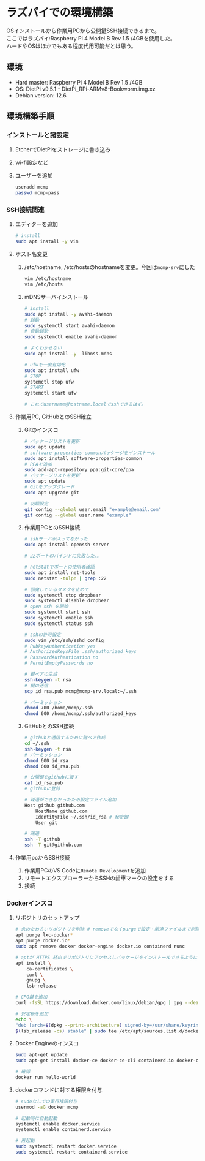 # ラズパイでの環境構築

OSインストールから作業用PCから公開鍵SSH接続できるまで。  
ここではラズパイ:Raspberry Pi 4 Model B Rev 1.5 /4GBを使用した。  
ハードやOSはほかでもある程度代用可能だとは思う。

## 環境

- Hard master: Raspberry Pi 4 Model B Rev 1.5 /4GB
- OS: DietPi v9.5.1 - DietPi_RPi-ARMv8-Bookworm.img.xz
- Debian version: 12.6

## 環境構築手順

### インストールと諸設定

1. EtcherでDietPiをストレージに書き込み
2. wi-fi設定など
3. ユーザーを追加

    ```bash
    useradd mcmp
    passwd mcmp-pass
    ```

### SSH接続関連

1. エディターを追加

    ```bash
    # install
    sudo apt install -y vim
    ```

2. ホスト名変更
    1. /etc/hostname, /etc/hostsのhostnameを変更。今回は`mcmp-srv`にした

        ```bash
        vim /etc/hostname
        vim /etc/hosts
        ```

    2. mDNSサーバインストール

        ```bash
        # install
        sudo apt install -y avahi-daemon
        # 起動
        sudo systemctl start avahi-daemon
        # 自動起動
        sudo systemctl enable avahi-daemon

        # よくわからない
        sudo apt install -y  libnss-mdns

        # ufwを一度有効化
        sudo apt install ufw
        # STOP
        systemctl stop ufw
        # START
        systemctl start ufw

        # これでusername@hostname.localでsshできるはず。
        ```

3. 作業用PC, GitHubとのSSH確立
    1. Gitのインスコ

        ```bash
        # パッケージリストを更新
        sudo apt update
        # software-properties-commonパッケージをインストール
        sudo apt install software-properties-common
        # PPAを追加
        sudo add-apt-repository ppa:git-core/ppa
        # パッケージリストを更新
        sudo apt update
        # Gitをアップグレード
        sudo apt upgrade git

        # 初期設定
        git config --global user.email "example@email.com"
        git config --global user.name "example"
        ```

    2. 作業用PCとのSSH接続

        ```bash
        # sshサーバが入ってなかった
        sudo apt install openssh-server

        # 22ポートのバインドに失敗した。。

        # netstatでポートの使用者確認
        sudo apt install net-tools
        sudo netstat -tulpn | grep :22

        # 邪魔しているタスクを止めて
        sudo systemctl stop dropbear
        sudo systemctl disable dropbear
        # open ssh を開始
        sudo systemctl start ssh
        sudo systemctl enable ssh
        sudo systemctl status ssh

        # sshの許可設定
        sudo vim /etc/ssh/sshd_config 
        # PubkeyAuthentication yes
        # AuthorizedKeysFile .ssh/authorized_keys
        # PasswordAuthentication no
        # PermitEmptyPasswords no

        # 鍵ペアの生成
        ssh-keygen -t rsa
        # 鍵の送信
        scp id_rsa.pub mcmp@mcmp-srv.local:~/.ssh

        # パーミッション
        chmod 700 /home/mcmp/.ssh
        chmod 600 /home/mcmp/.ssh/authorized_keys
        ```

    3. GitHubとのSSH接続

        ```bash
        # githubと通信するために鍵ペア作成
        cd ~/.ssh
        ssh-keygen -t rsa
        # パーミッション
        chmod 600 id_rsa
        chmod 600 id_rsa.pub

        # 公開鍵をgithubに渡す
        cat id_rsa.pub
        # githubに登録

        # 疎通ができなかったため設定ファイル追加
        Host github github.com
            HostName github.com
            IdentityFile ~/.ssh/id_rsa # 秘密鍵
            User git

        # 疎通
        ssh -T github
        ssh -T git@github.com
        ```

4. 作業用pcからSSH接続
    1. 作業用PCのVS Codeに`Remote Development`を追加
    2. リモートエクスプローラーからSSHの歯車マークの設定をする
    3. 接続

### Dockerインスコ

1. リポジトリのセットアップ

    ```bash
    # 念のため古いリポジトリを削除 # removeでなくpurgeで設定・関連ファイルまで削除
    apt purge lxc-docker*
    apt purge docker.io*
    sudo apt remove docker docker-engine docker.io containerd runc

    # aptが HTTPS 経由でリポジトリにアクセスしパッケージをインストールできるようにリポジトリをセットアップ
    apt install \
        ca-certificates \
        curl \
        gnupg \
        lsb-release

    # GPG鍵を追加
    curl -fsSL https://download.docker.com/linux/debian/gpg | gpg --dearmor -o /usr/share/keyrings/docker-archive-keyring.gpg

    # 安定板を追加
    echo \
    "deb [arch=$(dpkg --print-architecture) signed-by=/usr/share/keyrings/docker-archive-keyring.gpg] https://download.docker.com/linux/debian \
    $(lsb_release -cs) stable" | sudo tee /etc/apt/sources.list.d/docker.list > /dev/null
    ```

2. Docker Engineのインスコ

    ```bash
    sudo apt-get update
    sudo apt-get install docker-ce docker-ce-cli containerd.io docker-compose-plugin

    # 確認
    docker run hello-world
    ```

3. dockerコマンドに対する権限を付与

    ```bash
    # sudoなしでの実行権限付与
    usermod -aG docker mcmp

    # 起動時に自動起動
    systemctl enable docker.service
    systemctl enable containerd.service

    # 再起動
    sudo systemctl restart docker.service
    sudo systemctl restart containerd.service
    ```
